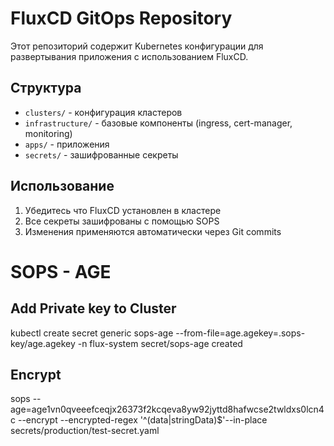 # FluxCD GitOps Repository

Этот репозиторий содержит Kubernetes конфигурации для развертывания приложения с использованием FluxCD.

## Структура
- `clusters/` - конфигурация кластеров
- `infrastructure/` - базовые компоненты (ingress, cert-manager, monitoring)
- `apps/` - приложения
- `secrets/` - зашифрованные секреты

## Использование
1. Убедитесь что FluxCD установлен в кластере
2. Все секреты зашифрованы с помощью SOPS
3. Изменения применяются автоматически через Git commits

# SOPS - AGE

## Add Private key to Cluster

kubectl create secret generic sops-age --from-file=age.agekey=.sops-key/age.agekey -n flux-system
secret/sops-age created

## Encrypt

sops --age=age1vn0qveeefceqjx26373f2kcqeva8yw92jyttd8hafwcse2twldxs0lcn4c --encrypt --encrypted-regex '^(data|stringData)$'--in-place secrets/production/test-secret.yaml